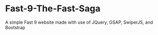 # Fast-9-The-Fast-Saga
A simple Fast 9 website made with use of JQuery, GSAP, SwiperJS, and Bootstrap
